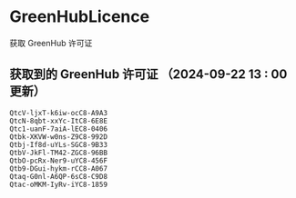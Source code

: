 # GreenHubLicence
获取 GreenHub 许可证
## 获取到的 GreenHub 许可证 （2024-09-22 13 : 00 更新）
```
QtcV-ljxT-k6iw-ocC8-A9A3
QtcN-8qbt-xxYc-ItC8-6E8E
Qtc1-uanF-7aiA-lEC8-0406
Qtbk-XKVW-w0ns-Z9C8-992D
Qtbj-If8d-uYLs-SGC8-9B33
QtbV-JkFl-TM42-ZGC8-96BB
QtbO-pcRx-Ner9-uYC8-456F
Qtb9-DGui-hykm-rCC8-A067
Qtaq-G0nl-A6QP-6sC8-C9D8
Qtac-oMKM-IyRv-iYC8-1859
```
